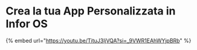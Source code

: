 # Crea la tua App Personalizzata in Infor OS



{% embed url="https://youtu.be/TituJ3ljVQA?si=_9VWR1EAhWYjpBRb" %}
